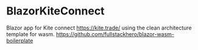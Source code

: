 # BlazorKiteConnect
Blazor app for Kite connect https://kite.trade/ using the clean architecture template for wasm. https://github.com/fullstackhero/blazor-wasm-boilerplate

